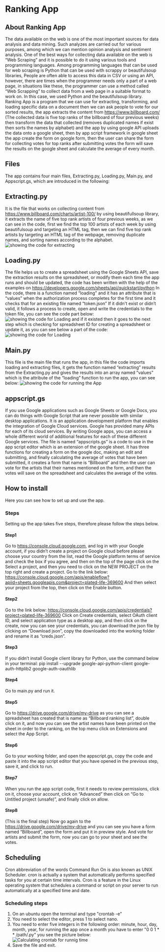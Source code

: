 # Ranking App

## About Ranking App

The data available on the web is one of the most important sources for data analysis and data mining. Such analyzes are carried out for various purposes, among which we can mention opinion analysis and sentiment analysis. One of the best ways for collecting data available on the web is “Web Scraping” and it is possible to do it using various tools and programming languages. Among programming languages that can be used for web scraping is Python that can be used with scrappy or beautifulsoup libraries,
People are often able to access this data in CSV or using an API, however, there are times when the programmer needs only a part of a web page, in situations like these, the programmer can use a method called “Web Scrapping” to collect data from a web page in a suitable format to work on. In this case, we used Python and the beautifulsoup library.
Ranking App is a program that we can use for extracting, transforming, and loading specific data on a document then we can ask people to vote for our sorted results, the app extracts the content from <https://www.billboard.com/> (The collected data is five top ranks of the billboard of four previous weeks) then transform the data that collected (removes duplicated names if exist then sorts the names by alphabet) and the app by using google API uploads the data onto a google sheet, then by app script framework in google sheet the app create the form on google form, then the user can share the form for collecting votes for top ranks after submitting votes the form will save the results on the google sheet and calculate the average of every month.

## Files

The app contains four main files, Extracting.py, Loading.py, Main.py, and Appscript.gs, which are introduced in the following:

## Extracting.py

It is the file that works on collecting content from <https://www.billboard.com/charts/artist-100/> by using beautifullsoup library, it extracts the name of five top rank artists of four previous weeks, as we can see in the code, first we find the top 100 artists of each week by using beautifulsoup and targeting an HTML tag, then we can find five top rank artists by targeting an HTML tag of the webpage, removing duplicate names, and sorting names according to the alphabet.
![showing the code for extracting](Picture1.png)

## Loading.py

The file helps us to create a spreadsheet using the Google Sheets API, save the extraction results on the spreadsheet, or modify them each time the app runs and should be updated, the code has been written with the help of the examples on <https://developers.google.com/sheets/api/quickstart/python>
In the code, there is a function named “loading” and it has an attribute that is “values” when the authorization process completes for the first time and it checks that for an existing  file named “token.json” If it didn't exist or didn’t valid, it follows a process to create, open and write the credentials to the token file, you can see the code part below:
![showing the code for Loading](Picture2.png)
and if it existed then it goes to the next step which is checking for spreadsheet ID for creating a spreadsheet or update it, as you can see below a part of the code:
![showing the code for Loading](Picture3.png)

## Main.py

This file is the main file that runs the app, in this file the code imports loading and extracting files, it gets the function named “extracting” results from the Extracting.py and gives the results into an array named “values” which is the attribute of the “loading” function to run the app, you can see below:
![showing the code for running the App](Picture4.png)

## appscript.gs

If you use Google applications such as Google Sheets or Google Docs, you can do things with Google Script that are never possible with similar desktop applications.
It is an application development platform that enables the integration of Google Cloud services. Google has provided many APIs for each of its cloud services. By writing Google apps, you can access a whole different world of additional features for each of these different Google services.
The file is named “appscripts.gs” is a code to use in the app script editor which is an extension of the google sheet.
It has three functions for creating a form on the google doc, making an edit and submitting, and finally calculating the average of votes that have been submitted, it creates a form that name is “Billboard” and then the user can vote for the artists that their names mentioned on the form, and then the votes will save on the spreadsheet and calculates the average of the votes.

## How to install

Here you can see how to set up and use the app.

### Steps

Setting up the app takes five steps, therefore please follow the steps below.

#### Step1

Go to <https://console.cloud.google.com>, and log in with your Google account, if you didn’t create a project on Google cloud before please choose your country from the list, read the Google platform terms of service and check the box if you agree, and then on the top of the page click on the Select a project, and then you need to click on the NEW PROJECT on the top right and create a project. Go to the link below:
<https://console.cloud.google.com/apis/enableflow?apiid=sheets.googleapis.com&project=plated-life-369600>
And then select your project from the top, then click on the Enable button.

#### Step2

Go to the link below:
<https://console.cloud.google.com/apis/credentials?project=plated-life-369600>
Click on Create credentials, select OAuth client ID, and select application type as a desktop app, and then click on the create, now you can see your credentials, you can download the json file by clicking on “Download json”, copy the downloaded into the working folder and rename it as “creds.json”.

#### Step3

If you didn’t install Google client library for Python, use the command below in your terminal:
pip install --upgrade google-api-python-client google-auth-httplib2 google-auth-oauthlib

#### Step4

Go to main.py and run it.

#### Step5

Go to <https://drive.google.com/drive/my-drive> as you can see a spreadsheet has created that is name as “Billboard ranking list”, double click on it, and now you can see the artist names have been printed on the sheet in order to the ranking, on the top menu click on Extensions and select the App Script.

#### Step6

Go to your working folder, and open the appscript.gs, copy the code and paste it into the app script editor that you have opened in the previous step, save it, and click to run.

#### Step7

When you run the app script code, first it needs to review permissions, click on it, choose your account, click on “Advanced” then click on “Go to Untitled project (unsafe)”, and finally click on allow.

#### Step8

(This is the final step)
Now go again to the <https://drive.google.com/drive/my-drive> and you can see you have a form named “Billboard”, open the form and put it in preview style. And vote for artists and submit the form, now you can go to your sheet and see the votes.

## Scheduling

Cron abbreviation of the words Command Run On is also known as UNIX Scheduler. cron is actually a system that automatically performs specified tasks for you at certain time intervals. Cron is a feature in the Linux operating system that schedules a command or script on your server to run automatically at a specified time and date.

### Scheduling steps

1. On an ubuntu open the terminal and type "crontab -e"
2. You need to select the editor, press 1 to select nano.
3. You need to enter five integers in the following order: minute, hour, day, month, year, for running the app once a month you have to enter "0 0 1 * * /path/.py" you see the picture below:
![Calculating crontab for runnig time](Picture5.png)
4. Save the file and exit.

